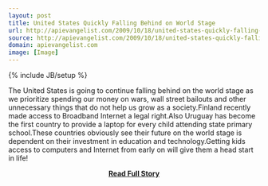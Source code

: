 ```yaml
---
layout: post
title: United States Quickly Falling Behind on World Stage
url: http://apievangelist.com/2009/10/18/united-states-quickly-falling-behind-on-world-stage/
source: http://apievangelist.com/2009/10/18/united-states-quickly-falling-behind-on-world-stage/
domain: apievangelist.com
image: [Image]
---
```

{% include JB/setup %}<p>The United States is going to continue falling behind on the world stage as we prioritize spending our money on wars, wall street bailouts and other unnecessary things that do not help us grow as a society.Finland recently made access to Broadband Internet a legal right.Also Uruguay has become the first country to provide a laptop for every child attending state primary school.These countries obviously see their future on the world stage is dependent on their investment in education and technology.Getting kids access to computers and Internet from early on will give them a head start in life!</p>
<center><p><a href="http://apievangelist.com/2009/10/18/united-states-quickly-falling-behind-on-world-stage/" style='padding:25px; font-sze:18px; font-weight: bold;'>Read Full Story</a></p></center>
